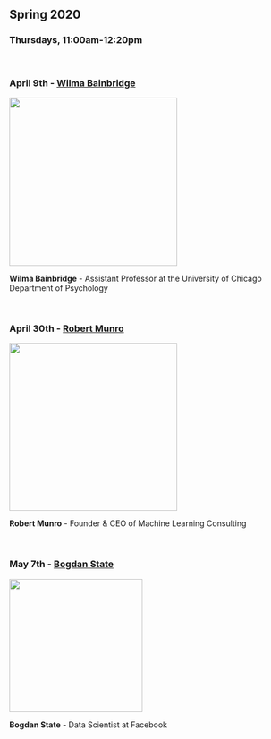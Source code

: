 ## Spring 2020

### Thursdays, 11:00am-12:20pm
<br>

### April 9th - [Wilma Bainbridge](https://github.com/uchicago-computation-workshop/Spring2020/tree/master/04-09_Bainbridge)

<div><img src="https://psychology.uchicago.edu/sites/psychology.uchicago.edu/files/styles/columnwidth-wider/public/uploads/images/bainbridgeheadshot-7-1.jpg?itok=nW7iBZcG" width="300" height="301"></div>

**Wilma Bainbridge** - Assistant Professor at the University of Chicago Department of Psychology

<br>

### April 30th - [Robert Munro](https://github.com/uchicago-computation-workshop/Spring2020/tree/master/04-30_Munro)

<div><img src="http://www.robertmunro.com/robert_munro_portrait_sq.jpg" width="300" height="300"></div>

**Robert Munro** - Founder & CEO of Machine Learning Consulting

<br>

### May 7th - [Bogdan State](https://github.com/uchicago-computation-workshop/Spring2020/tree/master/05-07_State)

<div><img src="https://cdn.theconversation.com/avatars/146547/width238/image-20141212-6039-1trhnz7.jpg" width="238" height="238"></div>

**Bogdan State** - Data Scientist at Facebook

<br>
